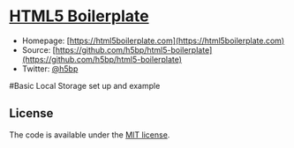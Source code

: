 # [HTML5 Boilerplate](https://html5boilerplate.com)

* Homepage: [https://html5boilerplate.com](https://html5boilerplate.com)
* Source: [https://github.com/h5bp/html5-boilerplate](https://github.com/h5bp/html5-boilerplate)
* Twitter: [@h5bp](https://twitter.com/h5bp)


#Basic Local Storage set up and example

## License

The code is available under the [MIT license](LICENSE.txt).
